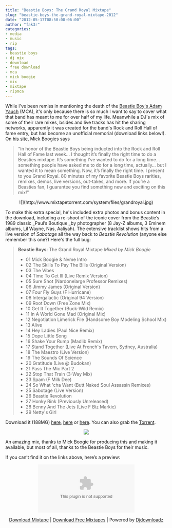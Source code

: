 ```yaml
---
title: "Beastie Boys: The Grand Royal Mixtape"
slug: "beastie-boys-the-grand-royal-mixtape-2012"
date: "2012-05-17T08:50:08-06:00"
author: "fak3r"
categories:
- media
- music
- rip
tags:
- beastie boys
- dj mix
- download
- free download
- mca
- mick boogie
- mix
- mixtape
- ripmca
---
```


While I've been remiss in mentioning the death of the [Beastie Boy's Adam Yauch](http://www.rollingstone.com/music/news/beastie-boys-co-founder-adam-yauch-dead-at-48-20120504) (MCA), it's only because there is so much I want to say to cover what that band has meant to me for over half of my life. Meanwhile a DJ's mix of some of their rare mixes, bsides and live tracks has hit the sharing networks, apparently it was created for the band's Rock and Roll Hall of fame entry, but has become an unofficial memorial (download links below!). On [his site](http://mickboogie.com/2012/04/beastie-boys-grand-royal/), Mick Boogies says

> "In honor of the Beastie Boys being inducted into the Rock and Roll Hall of Fame last week… I thought it’s finally the right time to do a Beasties mixtape. It’s something I’ve wanted to do for a long time… something people have asked me to do for a long time, actually… but I wanted it to mean something. Now, it’s finally the right time. I present to you Grand Royal. 80 minutes of my favorite Beastie Boys rarities, remixes, demos, live versions, out-takes, and more. If you’re a Beasties fan, I guarantee you find something new and exciting on this mix!"

<div align="center">
![](http://www.mixtapetorrent.com/system/files/grandroyal.jpg)
</div>


<!-- more -->

To make this extra special, he's included extra photos and bonus content in the download, including a re-shoot of the iconic cover from the Beastie’s 1989 classic _Paul’s Boutique _by photographer (8 Jay-Z albums, 3 Eminem albums, Lil Wayne, Nas, Aaliyah). The extensive tracklist shows hits from a live version of _Sabotage_ all the way back to _Beastie Revolution_ (anyone else remember this one?) Here's the full bug:

> **Beastie Boys**: The Grand Royal Mixtape
> _Mixed by Mick Boogie_
> * 01 Mick Boogie & Nvme Intro
> * 02 The Skills To Pay The Bills (Original Version)
> * 03 The Vibes
> * 04 Time To Get Ill (Live Remix Version)
> * 05 Sure Shot (Nardonelarge Professor Remixes)
> * 06 Jimmy James (Original Version)
> * 07 Four Fly Guys (F Hurricane)
> * 08 Intergalactic (Original 94 Version)
> * 09 Root Down (Free Zone Mix)
> * 10 Get It Together (Buck-Wild Remix)
> * 11 In A World Gone Mad (Original Mix)
> * 12 Negotiation Limerick File (Handsome Boy Modeling School Mix)
> * 13 Alive
> * 14 Hey Ladies (Paul Nice Remix)
> * 15 Dope Little Song
> * 16 Shake Your Rump (Madlib Remix)
> * 17 Stand Together (Live At French's Tavern, Sydney, Australia)
> * 18 The Maestro (Live Version)
> * 19 The Sounds Of Science
> * 20 Gratitude (Live @ Budokan)
> * 21 Pass The Mic Part 2
> * 22 Stop That Train (3-Way Mix)
> * 23 Spam (F Milk Dee)
> * 24 So What 'cha Want (Butt Naked Soul Assassin Remixes)
> * 25 Sabotage (Live Version)
> * 26 Beastie Revolution
> * 27 Honky Rink (Previously Unreleased)
> * 28 Benny And The Jets (Live F Biz Markie)
> * 29 Netty's Girl

Download it (188MG) [here](http://www.mediafire.com/?4554iooj1zndqd1), [here](http://www.mediafire.com/?dn0i27oikf13e72) or [here](http://mickboogie.com/grandroyal/GrandRoyal.zip). You can also grab the [Torrent](http://www.mixtapetorrent.com/system/files/grandroyal.torrent).

<div align="center">
<img src="http://g-ec2.images-amazon.com/images/G/01/music/Beastie_Boys_1.jpg" border=0>
</div>

An amazing mix, thanks to Mick Boogie for producing this and making it available, but most of all, thanks to the Beastie Boys for their music.

If you can’t find it on the links above, here’s a preview:

<div align="center">
<object width=”560” height=”350”><param name=”movie” value=”http://streaming.djdownloadz.com/preview-embed.swf?t=1429646294?stageW=560&stageH=350&pathToFiles=http://streaming.djdownloadz.com/mixtapes/&settingsPath=xml_files/settings-embed.xml&xmlPath=xml_files/mickboogiebeastieboys_thegrandroyal.xml&imageWidth=250&imageHeight=250”></param><param name=”allowFullScreen” value=”true”></param><param name=”allowscriptaccess” value=”always”></param><embed src=”http://streaming.djdownloadz.com/preview-embed.swf?t=1292486207000?stageW=560&stageH=350&pathToFiles=http://streaming.djdownloadz.com/mixtapes/&settingsPath=xml_files/settings-embed.xml&xmlPath=xml_files/mickboogiebeastieboys_thegrandroyal.xml&imageWidth=250&imageHeight=250” type=”application/x-shockwave-flash” allowscriptaccess=”always” allowfullscreen=”true” width=”560” height=”350”></embed></object><p style=”padding-left:100px;”><a href=”http://www.djdownloadz.com/mick-boogie-the-beastie-boys-the-grand-royal-mixtape”>Download Mixtape</a> | <a href=”http://www.djdownloadz.com”>Download Free Mixtapes</a> | Powered by <a href=”http://www.djdownloadz.com/”>Djdownloadz</a>
</div>
